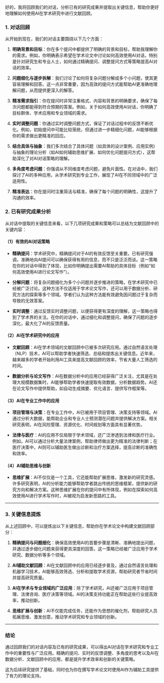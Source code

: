 好的，我将回顾我们的对话，分析已有的研究成果并提取出关键信息，帮助你更好地理解如何使用AI在学术研究中进行文献回顾。

### **1. 对话回顾**

从开始到现在，我们的对话主要围绕以下几个方面：

1. **明确背景和目标**：你在多个提问中都提供了明确的背景和目标，帮助我理解你的需求。例如，你明确表示希望在学术论文中讨论如何高效使用AI对话，特别是针对研究生和专业人士，如何通过精确提问、调整提问方式等策略提高AI对话的效率。

2. **问题细化与逐步拆解**：我们讨论了如何将复杂问题分解成多个小问题，使其更容易理解和回答。这一点非常重要，因为高效的提问方式能帮助AI更准确地理解问题，从而提供更深入的解答。

3. **精准需求指引**：你在提问时非常注重格式、内容和背景的明确要求，确保了每次问题都能得到符合预期的答案。例如，关于如何高效使用AI对话，你明确了目标群体、学术应用和专业领域的需求。

4. **实时调整问题**：你通过实时调整问题方式，保证了对话过程中的反馈不断优化。例如，初始提问中可能比较笼统，但通过进一步精细化问题，AI能够根据你的需求做出更精准的回应。

5. **结合具体与抽象**：我们多次结合了具体问题（如具体的设计案例、应用实例）与抽象的理论分析（如AI如何辅助思维扩展、如何优化问题提问方式），这帮助深化了对AI对话策略的理解。

6. **多角度考虑问题**：你强调从不同维度考虑问题，避免片面性。在对话中，我们探讨了AI的多种应用，从学术研究到专业工作，展现了AI在不同领域中的广泛适用性。

7. **精准表达**：你在提问时注重简洁与精准，确保了每个问题的明确性，这提升了沟通的效率。

### **2. 已有研究成果分析**

从对话中提取的关键信息来看，以下几项研究成果和策略可以总结为文献回顾中的关键内容：

#### **（1）有效的AI对话策略**

- **精确提问**：学术研究中，精确提问对于AI的有效反馈至关重要。已有研究强调，准确地向AI提问可以确保获得有用的信息，而不只是泛泛而谈。这一策略在你的对话中得到了体现，比如你明确提出需要AI帮助的具体目标（例如“如何高效使用AI进行论文写作”）。
  
- **分解问题**：将复杂问题细化为多个小问题并逐步推进的策略，在学术研究中已经被广泛讨论。这种方法不仅适用于学术论文写作，还可以用于数据分析、研究方法的探索等多个领域。学者们认为这种方法能有效避免因问题过于复杂而导致的无效答案。

- **实时调整**：通过反馈实时调整问题，以便获得更有深度的理解，这一策略也得到了学术界的关注。在你的对话中，通过细化和调整提问，确保了问题的逐步深化，最大化了AI的反馈质量。

#### **（2）AI在学术研究中的应用**

- **文献回顾**：AI在学术领域的文献回顾中已被多次研究应用。通过自然语言处理（NLP）技术，AI可以帮助学者快速筛选、总结和提炼出关键信息。近年来，越来越多的学者开始利用AI工具来提高文献回顾的效率，节省大量人工筛选的时间。

- **数据分析与论文写作**：AI在数据分析中的应用已经获得广泛关注，尤其是在处理大规模数据集时，AI能够帮助学者快速提取有效数据，分析数据趋势。AI还在论文写作中提供帮助，如自动生成摘要、优化语言、提供写作框架等。

#### **（3）AI在专业工作中的应用**

- **项目管理与决策**：在专业工作中，AI已被用于项目管理、决策支持等领域。AI通过分析大数据，能帮助企业和专业人士预测潜在问题并提供解决方案。相关研究表明，AI在风险管理、资源优化、时间规划等方面具有显著优势。

- **法律与医疗**：AI的应用不仅局限于学术领域，还广泛渗透到法律和医疗行业。例如，AI可以通过分析大量法律案例，帮助律师做出更为精准的法律判断；在医疗决策中，AI则可以辅助医生做出诊断和治疗方案选择，提高诊断的准确性和效率。

#### **（4）AI辅助思维与创新**

- **思维扩展**：AI不仅仅是一个工具，它还能帮助扩展思维，激发新的研究灵感。许多研究表明，AI的分析能力能够帮助学者跳出传统的思维框架，提供新的研究方向和解决方案。这种思维扩展在你的提问中有所体现，例如在探索如何高效使用AI进行学术写作时，AI被视为启发新思路的工具。

---

### **3. 关键信息提炼**

从上述回顾中，可以提炼出以下关键信息，帮助你在学术论文中构建文献回顾部分：

1. **精确提问与问题细化**：确保高效使用AI的首要步骤是清晰、准确地提出问题，并通过逐步细化问题来获得更具深度的回答。这一策略已经被广泛应用于学术研究、数据分析等多个领域。

2. **AI辅助文献回顾**：AI在文献回顾中的应用已经逐步普及，通过自然语言处理和机器学习技术，AI能够高效筛选、分析和提取学术资源，帮助研究者节省时间并提高研究质量。

3. **AI在学术与专业领域的广泛应用**：除了学术研究，AI还被广泛应用于项目管理、法律咨询、医疗决策等领域。AI的决策支持功能正在帮助这些行业提高效率，推动创新。

4. **思维扩展与创新**：AI不仅能完成任务，还能作为思想的催化剂，帮助研究人员拓展思维、激发创意，推动学术研究和专业领域的创新。

---

### **结论**

通过回顾我们的对话内容及已有的研究成果，可以得出AI对话在学术研究和专业工作中的重要性与广泛应用。精确的提问、实时的反馈调整、多角度的思考以及AI在数据分析、文献回顾中的应用，都是提升学术效率和创新的关键策略。

这为后续研究提供了基础，同时也为你在撰写学术论文时使用AI作为辅助工具提供了有力的理论支持。